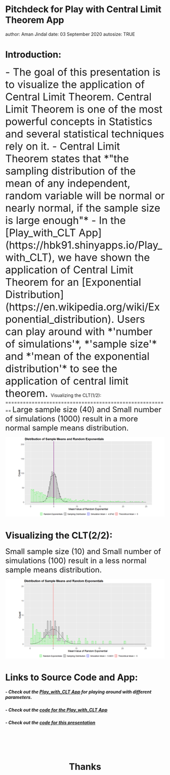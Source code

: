 Pitchdeck for Play with Central Limit Theorem App
========================================================
author: Aman Jindal
date: 03 September 2020
autosize: TRUE



Introduction:
========================================================
<font size="6">
- The goal of this presentation is to visualize the application of Central Limit Theorem. Central Limit Theorem is one of the most powerful concepts in Statistics and several statistical techniques rely on it.
- Central Limit Theorem states that *"the sampling distribution of the mean of any independent, random variable will be normal or nearly normal, if the sample size is large enough"*
- In the [Play_with_CLT App](https://hbk91.shinyapps.io/Play_with_CLT), we have shown the application of Central Limit Theorem for an [Exponential Distribution](https://en.wikipedia.org/wiki/Exponential_distribution). Users can play around with *'number of simulations'*, *'sample size'* and *'mean of the exponential distribution'* to see the application of central limit theorem.
</font>
Visualizing the CLT(1/2):
========================================================
<font size="5">
Large sample size (40) and Small number of simulations (1000) result in a more normal sample means distribution. 
</font>

![plot of chunk unnamed-chunk-1](Play_with_CLT_PitchDeck-figure/unnamed-chunk-1-1.png)

Visualizing the CLT(2/2):
========================================================
<font size="5">
Small sample size (10) and Small number of simulations (100) result in a less normal sample means distribution.  
</font>

![plot of chunk unnamed-chunk-2](Play_with_CLT_PitchDeck-figure/unnamed-chunk-2-1.png)

Links to Source Code and App:
========================================================

##### - Check out the [Play_with_CLT App](https://hbk91.shinyapps.io/Play_with_CLT) for playing around with different parameters.
##### - Check out the [code for the Play_with_CLT App](https://github.com/hbk91/JHU_Coursera_Course9_Project/tree/master/Play_with_CLT)
##### - Check out the [code for this presentation](https://github.com/hbk91/JHU_Coursera_Course9_Project/blob/master/Play_with_CLT_PitchDeck.Rpres)
<br/><br/><br/>
# <center> <b> Thanks </b></center>


